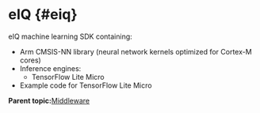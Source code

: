# eIQ {#eiq}

eIQ machine learning SDK containing:

-   Arm CMSIS-NN library \(neural network kernels optimized for Cortex-M cores\)
-   Inference engines:
    -   TensorFlow Lite Micro
-   Example code for TensorFlow Lite Micro

**Parent topic:**[Middleware](../topics/middleware.md)


